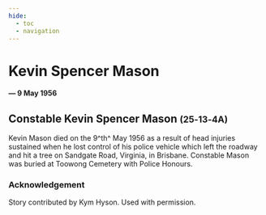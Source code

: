 ```yaml
---
hide:
  - toc
  - navigation 
---
```


# Kevin Spencer Mason

**— 9 May 1956**

## Constable Kevin Spencer Mason <small>(25‑13‑4A)</small>

Kevin Mason died on the 9^th^ May 1956 as a result of head injuries sustained when he lost control of his police vehicle which left the roadway and hit a tree on Sandgate Road, Virginia, in Brisbane.  Constable Mason was buried at Toowong Cemetery with Police Honours.
 
### Acknowledgement

Story contributed by Kym Hyson. Used with permission.
